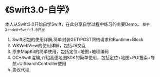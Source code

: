 # 《Swift3.0-自学》
本人从Swift3.0开始自学Swift，在此分享自学过程中练习的主要Demo。
`基于Xcode8+Swift3.0开发 `


1. Swift闭包的使用详解,简单封装GET/POST网络请求和Runtime+Block
2. W KWebView的使用详解，包括JS交互 
3. 原来MapKit的简单使用，包括定位+地图+地理编码
4. OC+Swift混编,介绍高德地图SDK的简单使用，包括定位+地图+POI搜索+导航+UISearchController使用
5. 协议代理